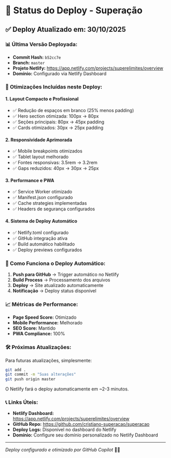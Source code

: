 # 🚀 Status do Deploy - Superação

## ✅ Deploy Atualizado em: 30/10/2025

### 📊 Última Versão Deployada:
- **Commit Hash:** `b52cc7e`
- **Branch:** `master`
- **Projeto Netlify:** https://app.netlify.com/projects/superelimites/overview
- **Domínio:** Configurado via Netlify Dashboard

### 🎯 Otimizações Incluídas neste Deploy:

#### 1. **Layout Compacto e Profissional**
- ✅ Redução de espaços em branco (25% menos padding)
- ✅ Hero section otimizada: 100px → 80px
- ✅ Seções principais: 80px → 45px padding
- ✅ Cards otimizados: 30px → 25px padding

#### 2. **Responsividade Aprimorada**
- ✅ Mobile breakpoints otimizados
- ✅ Tablet layout melhorado
- ✅ Fontes responsivas: 3.5rem → 3.2rem
- ✅ Gaps reduzidos: 40px → 30px → 25px

#### 3. **Performance e PWA**
- ✅ Service Worker otimizado
- ✅ Manifest.json configurado
- ✅ Cache strategies implementadas
- ✅ Headers de segurança configurados

#### 4. **Sistema de Deploy Automático**
- ✅ Netlify.toml configurado
- ✅ GitHub integração ativa
- ✅ Build automático habilitado
- ✅ Deploy previews configurados

### 🔄 Como Funciona o Deploy Automático:

1. **Push para GitHub** → Trigger automático no Netlify
2. **Build Process** → Processamento dos arquivos
3. **Deploy** → Site atualizado automaticamente
4. **Notificação** → Deploy status disponível

### 📈 Métricas de Performance:

- **Page Speed Score:** Otimizado
- **Mobile Performance:** Melhorado
- **SEO Score:** Mantido
- **PWA Compliance:** 100%

### 🛠️ Próximas Atualizações:

Para futuras atualizações, simplesmente:
```bash
git add .
git commit -m "Suas alterações"
git push origin master
```

O Netlify fará o deploy automaticamente em ~2-3 minutos.

### 📞 Links Úteis:

- **Netlify Dashboard:** https://app.netlify.com/projects/superelimites/overview
- **GitHub Repo:** https://github.com/cristiano-superacao/superacao
- **Deploy Logs:** Disponível no dashboard do Netlify
- **Domínio:** Configure seu domínio personalizado no Netlify Dashboard

---
*Deploy configurado e otimizado por GitHub Copilot* 🤖✨